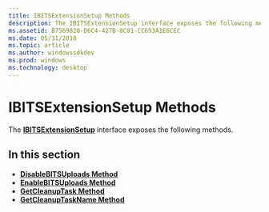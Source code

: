 ```yaml
---
title: IBITSExtensionSetup Methods
description: The IBITSExtensionSetup interface exposes the following methods.
ms.assetid: B7569820-D6C4-427B-8C81-CC693A1E6CEC
ms.date: 05/31/2018
ms.topic: article
ms.author: windowssdkdev
ms.prod: windows
ms.technology: desktop
---
```


# IBITSExtensionSetup Methods

The [**IBITSExtensionSetup**](/windows/win32/Bitscfg/nn-bitscfg-ibitsextensionsetup?branch=master) interface exposes the following methods.

## In this section

-   [**DisableBITSUploads Method**](/windows/win32/Bitscfg/nf-bitscfg-ibitsextensionsetup-disablebitsuploads?branch=master)
-   [**EnableBITSUploads Method**](/windows/win32/Bitscfg/nf-bitscfg-ibitsextensionsetup-enablebitsuploads?branch=master)
-   [**GetCleanupTask Method**](/windows/win32/Bitscfg/nf-bitscfg-ibitsextensionsetup-getcleanuptask?branch=master)
-   [**GetCleanupTaskName Method**](/windows/win32/Bitscfg/nf-bitscfg-ibitsextensionsetup-getcleanuptaskname?branch=master)

 

 




